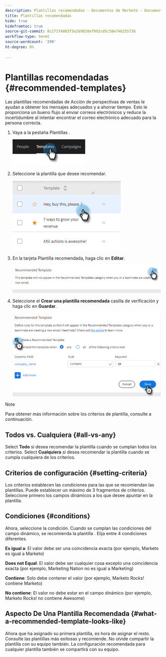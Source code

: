 ```yaml
---
description: Plantillas recomendadas - Documentos de Marketo - Documentación del producto
title: Plantillas recomendadas
hide: true
hidefromtoc: true
source-git-commit: 8c271f4883f5e269820ef992cd5c50e746255736
workflow-type: tm+mt
source-wordcount: '299'
ht-degree: 0%

---
```


# Plantillas recomendadas {#recommended-templates}

Las plantillas recomendadas de Acción de perspectivas de ventas le ayudan a obtener los mensajes adecuados y a ahorrar tiempo. Esto le proporciona un bueno flujo al enviar correos electrónicos y reduce la incertidumbre al intentar encontrar el correo electrónico adecuado para la persona correcta.

1. Vaya a la pestaña Plantillas .

   ![](assets/recommended-templates-1.png)

1. Seleccione la plantilla que desee recomendar.

   ![](assets/recommended-templates-2.png)

1. En la tarjeta Plantilla recomendada, haga clic en **Editar**.

   ![](assets/recommended-templates-3.png)

1. Seleccione el **Crear una plantilla recomendada** casilla de verificación y haga clic en **Guardar**.

   ![](assets/recommended-templates-4.png)

>[!NOTE]
>
>Para obtener más información sobre los criterios de plantilla, consulte a continuación.

## Todos vs. Cualquiera {#all-vs-any}

Select **Todo** si desea recomendar la plantilla cuando se cumplan todos los criterios. Select **Cualquiera** si desea recomendar la plantilla cuando se cumpla cualquiera de los criterios.

## Criterios de configuración {#setting-criteria}

Los criterios establecen las condiciones para las que se recomiendan las plantillas. Puede establecer un máximo de 3 fragmentos de criterios. Seleccione primero los campos dinámicos a los que desee apuntar en la plantilla.

## Condiciones {#conditions}

Ahora, seleccione la condición. Cuando se cumplan las condiciones del campo dinámico, se recomienda la plantilla . Elija entre 4 condiciones diferentes.

**Es igual a**: El valor debe ser una coincidencia exacta (por ejemplo, Marketo es igual a Marketo)

**Does not Equal**: El valor debe ser cualquier cosa excepto una coincidencia exacta (por ejemplo, Marketing Nation no es igual a Marketing)

**Contiene**: Solo debe contener el valor (por ejemplo, Marketo Rocks! contiene Marketo)

**No contiene**: El valor no debe estar en el campo dinámico (por ejemplo, Marketo Rocks! no contiene Awesome)

## Aspecto De Una Plantilla Recomendada {#what-a-recommended-template-looks-like}

Ahora que ha asignado su primera plantilla, es hora de asignar el resto. Consulte las plantillas más exitosas y recomiende. No olvide compartir la plantilla con su equipo también. La configuración recomendada para cualquier plantilla también se compartirá con su equipo.
